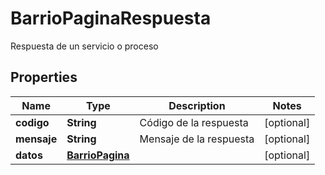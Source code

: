 

# BarrioPaginaRespuesta

Respuesta de un servicio o proceso
## Properties

Name | Type | Description | Notes
------------ | ------------- | ------------- | -------------
**codigo** | **String** | Código de la respuesta |  [optional]
**mensaje** | **String** | Mensaje de la respuesta |  [optional]
**datos** | [**BarrioPagina**](BarrioPagina.md) |  |  [optional]



